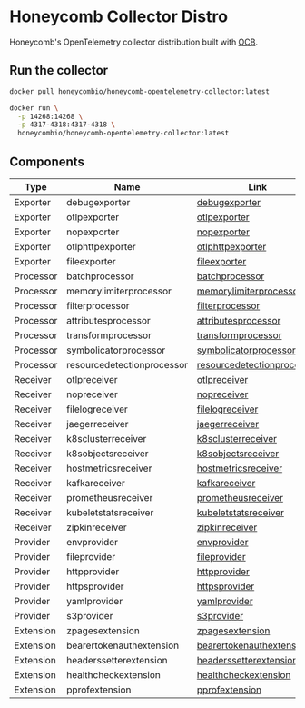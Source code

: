 # Honeycomb Collector Distro

Honeycomb's OpenTelemetry collector distribution built with [OCB](https://github.com/open-telemetry/opentelemetry-collector/tree/main/cmd/builder).

## Run the collector

```sh
docker pull honeycombio/honeycomb-opentelemetry-collector:latest
```

```sh
docker run \
  -p 14268:14268 \
  -p 4317-4318:4317-4318 \
  honeycombio/honeycomb-opentelemetry-collector:latest
```

## Components

| Type | Name | Link |
|------|------|------|
| Exporter       | debugexporter  | [debugexporter](https://pkg.go.dev/go.opentelemetry.io/collector/exporter/debugexporter) |
| Exporter       | otlpexporter   | [otlpexporter](https://pkg.go.dev/go.opentelemetry.io/collector/exporter/otlpexporter) |
| Exporter       | nopexporter    | [nopexporter](https://pkg.go.dev/go.opentelemetry.io/collector/exporter/nopexporter) |
| Exporter       | otlphttpexporter | [otlphttpexporter](https://pkg.go.dev/go.opentelemetry.io/collector/exporter/otlphttpexporter) |
| Exporter       | fileexporter   | [fileexporter](https://pkg.go.dev/github.com/open-telemetry/opentelemetry-collector-contrib/exporter/fileexporter) |
| Processor      | batchprocessor | [batchprocessor](https://pkg.go.dev/go.opentelemetry.io/collector/processor/batchprocessor) |
| Processor      | memorylimiterprocessor | [memorylimiterprocessor](https://pkg.go.dev/go.opentelemetry.io/collector/processor/memorylimiterprocessor) |
| Processor      | filterprocessor | [filterprocessor](https://pkg.go.dev/github.com/open-telemetry/opentelemetry-collector-contrib/processor/filterprocessor) |
| Processor      | attributesprocessor | [attributesprocessor](https://pkg.go.dev/github.com/open-telemetry/opentelemetry-collector-contrib/processor/attributesprocessor) |
| Processor      | transformprocessor | [transformprocessor](https://pkg.go.dev/github.com/open-telemetry/opentelemetry-collector-contrib/processor/transformprocessor) |
| Processor      | symbolicatorprocessor | [symbolicatorprocessor](https://pkg.go.dev/github.com/honeycombio/opentelemetry-collector-symbolicator/symbolicatorprocessor) |
| Processor      | resourcedetectionprocessor | [resourcedetectionprocessor](https://pkg.go.dev/github.com/open-telemetry/opentelemetry-collector-contrib/processor/resourcedetectionprocessor) |
| Receiver       | otlpreceiver   | [otlpreceiver](https://pkg.go.dev/go.opentelemetry.io/collector/receiver/otlpreceiver) |
| Receiver       | nopreceiver    | [nopreceiver](https://pkg.go.dev/go.opentelemetry.io/collector/receiver/nopreceiver) |
| Receiver       | filelogreceiver | [filelogreceiver](https://pkg.go.dev/github.com/open-telemetry/opentelemetry-collector-contrib/receiver/filelogreceiver) |
| Receiver       | jaegerreceiver | [jaegerreceiver](https://pkg.go.dev/github.com/open-telemetry/opentelemetry-collector-contrib/receiver/jaegerreceiver) |
| Receiver       | k8sclusterreceiver | [k8sclusterreceiver](https://pkg.go.dev/github.com/open-telemetry/opentelemetry-collector-contrib/receiver/k8sclusterreceiver) |
| Receiver       | k8sobjectsreceiver | [k8sobjectsreceiver](https://pkg.go.dev/github.com/open-telemetry/opentelemetry-collector-contrib/receiver/k8sobjectsreceiver) |
| Receiver       | hostmetricsreceiver | [hostmetricsreceiver](https://pkg.go.dev/github.com/open-telemetry/opentelemetry-collector-contrib/receiver/hostmetricsreceiver) |
| Receiver       | kafkareceiver  | [kafkareceiver](https://pkg.go.dev/github.com/open-telemetry/opentelemetry-collector-contrib/receiver/kafkareceiver) |
| Receiver       | prometheusreceiver | [prometheusreceiver](https://pkg.go.dev/github.com/open-telemetry/opentelemetry-collector-contrib/receiver/prometheusreceiver) |
| Receiver       | kubeletstatsreceiver | [kubeletstatsreceiver](https://pkg.go.dev/github.com/open-telemetry/opentelemetry-collector-contrib/receiver/kubeletstatsreceiver) |
| Receiver       | zipkinreceiver | [zipkinreceiver](https://pkg.go.dev/github.com/open-telemetry/opentelemetry-collector-contrib/receiver/zipkinreceiver) |
| Provider       | envprovider    | [envprovider](https://pkg.go.dev/go.opentelemetry.io/collector/confmap/provider/envprovider) |
| Provider       | fileprovider   | [fileprovider](https://pkg.go.dev/go.opentelemetry.io/collector/confmap/provider/fileprovider) |
| Provider       | httpprovider   | [httpprovider](https://pkg.go.dev/go.opentelemetry.io/collector/confmap/provider/httpprovider) |
| Provider       | httpsprovider  | [httpsprovider](https://pkg.go.dev/go.opentelemetry.io/collector/confmap/provider/httpsprovider) |
| Provider       | yamlprovider   | [yamlprovider](https://pkg.go.dev/go.opentelemetry.io/collector/confmap/provider/yamlprovider) |
| Provider       | s3provider | [s3provider](https://pkg.go.dev/github.com/open-telemetry/opentelemetry-collector-contrib/confmap/provider/s3provider) |
| Extension      | zpagesextension | [zpagesextension](https://pkg.go.dev/go.opentelemetry.io/collector/extension/zpagesextension) |
| Extension      | bearertokenauthextension | [bearertokenauthextension](https://pkg.go.dev/github.com/open-telemetry/opentelemetry-collector-contrib/extension/bearertokenauthextension) |
| Extension      | headerssetterextension | [headerssetterextension](https://pkg.go.dev/github.com/open-telemetry/opentelemetry-collector-contrib/extension/headerssetterextension) |
| Extension      | healthcheckextension | [healthcheckextension](https://pkg.go.dev/github.com/open-telemetry/opentelemetry-collector-contrib/extension/healthcheckextension) |
| Extension      | pprofextension | [pprofextension](https://pkg.go.dev/github.com/open-telemetry/opentelemetry-collector-contrib/extension/pprofextension) |
